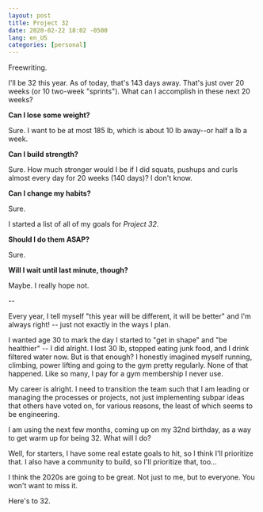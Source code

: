 ```yaml
---
layout: post
title: Project 32
date: 2020-02-22 18:02 -0500
lang: en_US
categories: [personal]
---
```


Freewriting.

I'll be 32 this year. As of today, that's 143 days away. That's just over 20 weeks (or 10 two-week "sprints"). What can I accomplish in these next 20 weeks?

**Can I lose some weight?** 

Sure. I want to be at most 185 lb, which is about 10 lb away--or half a lb a week.

**Can I build strength?**

Sure. How much stronger would I be if I did squats, pushups and curls almost every day for 20 weeks (140 days)? I don't know.

**Can I change my habits?**

Sure. 

I started a list of all of my goals for *Project 32*. 

**Should I do them ASAP?**

Sure. 

**Will I wait until last minute, though?**

Maybe. I really hope not.

--

Every year, I tell myself "this year will be different, it will be better" and I'm always right! -- just not exactly in the ways I plan.

I wanted age 30 to mark the day I started to "get in shape" and "be healthier" -- I did alright. I lost 30 lb, stopped eating junk food, and I drink filtered water now. But is that enough? I honestly imagined myself running, climbing, power lifting and going to the gym pretty regularly. None of that happened. Like so many, I pay for a gym membership I never use.

My career is alright. I need to transition the team such that I am leading or managing the processes or projects, not just implementing subpar ideas that others have voted on, for various reasons, the least of which seems to be engineering.

I am using the next few months, coming up on my 32nd birthday, as a way to get warm up for being 32. What will I do? 

Well, for starters, I have some real estate goals to hit, so I think I'll prioritize that. I also have a community to build, so I'll prioritize that, too...

I think the 2020s are going to be great. Not just to me, but to everyone. You won't want to miss it.

Here's to 32.
